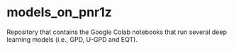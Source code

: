 # models_on_pnr1z
Repository that contains the Google Colab notebooks that run several deep learning models (i.e., GPD, U-GPD and EQT).
